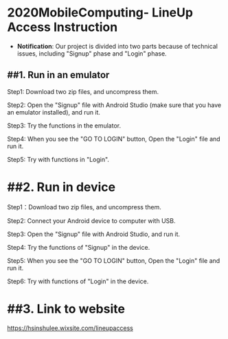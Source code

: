 # 2020MobileComputing- LineUp Access Instruction

* **Notification**: Our project is divided into two parts because of technical issues, including "Signup" phase and "Login" phase.


##1. Run in an emulator
--------------

  Step1: Download two zip files, and uncompress them.

  Step2: Open the "Signup" file with Android Studio (make sure that you have an emulator installed), and run it.

  Step3: Try the functions in the emulator.

  Step4: When you see the "GO TO LOGIN" button, Open the "Login" file and run it.

  Step5: Try with functions in "Login".



##2. Run in device
=======
  Step1：Download two zip files, and uncompress them.

  Step2: Connect your Android device to computer with USB.

  Step3: Open the "Signup" file with Android Studio, and run it.

  Step4: Try the functions of "Signup" in the device.

  Step5: When you see the "GO TO LOGIN" button, Open the "Login" file and run it.

  Step6: Try with functions of "Login" in the device.


##3. Link to website
=========

  https://hsinshulee.wixsite.com/lineupaccess
